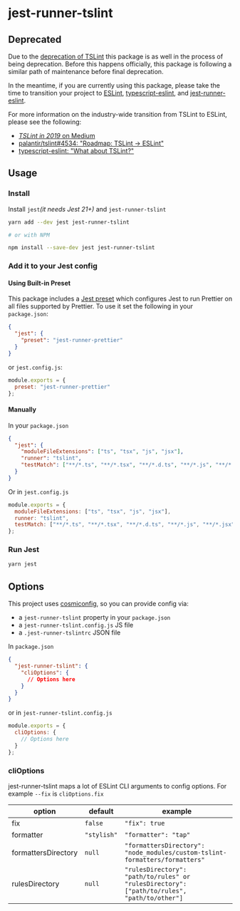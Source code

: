 # jest-runner-tslint

## **Deprecated**

Due to the [deprecation of TSLint](https://github.com/palantir/tslint/issues/4534) this package is as well in the process of being deprecation. Before this happens officially, this package is following a similar path of maintenance before final deprecation.

In the meantime, if you are currently using this package, please take the time to transition your project to [ESLint](https://eslint.org/), [typescript-eslint](https://github.com/typescript-eslint/typescript-eslint), and [jest-runner-eslint](https://github.com/jest-community/jest-runner-eslint).

For more information on the industry-wide transition from TSLint to ESLint, please see the following:

- [_TSLint in 2019_ on Medium](https://medium.com/palantir/tslint-in-2019-1a144c2317a9)
- [palantir/tslint#4534: "Roadmap: TSLint -> ESLint"](https://github.com/palantir/tslint/issues/4534)
- [typescript-eslint: "What about TSLint?"](https://github.com/typescript-eslint/typescript-eslint#what-about-tslint)

## Usage

### Install

Install `jest`_(it needs Jest 21+)_ and `jest-runner-tslint`

```bash
yarn add --dev jest jest-runner-tslint

# or with NPM

npm install --save-dev jest jest-runner-tslint

```

### Add it to your Jest config

#### Using Built-in Preset

This package includes a [Jest preset](https://jestjs.io/docs/en/configuration#preset-string) which configures Jest to run Prettier on all files supported by Prettier. To use it set the following in your `package.json`:

```json
{
  "jest": {
    "preset": "jest-runner-prettier"
  }
}
```

or `jest.config.js`:

```js
module.exports = {
  preset: "jest-runner-prettier"
};
```

#### Manually

In your `package.json`

```json
{
  "jest": {
    "moduleFileExtensions": ["ts", "tsx", "js", "jsx"],
    "runner": "tslint",
    "testMatch": ["**/*.ts", "**/*.tsx", "**/*.d.ts", "**/*.js", "**/*.jsx"]
  }
}
```

Or in `jest.config.js`

```js
module.exports = {
  moduleFileExtensions: ["ts", "tsx", "js", "jsx"],
  runner: "tslint",
  testMatch: ["**/*.ts", "**/*.tsx", "**/*.d.ts", "**/*.js", "**/*.jsx"]
};
```

### Run Jest

```bash
yarn jest
```

## Options

This project uses [cosmiconfig](https://github.com/davidtheclark/cosmiconfig), so you can provide config via:

- a `jest-runner-tslint` property in your `package.json`
- a `jest-runner-tslint.config.js` JS file
- a `.jest-runner-tslintrc` JSON file

In `package.json`

```json
{
  "jest-runner-tslint": {
    "cliOptions": {
      // Options here
    }
  }
}
```

or in `jest-runner-tslint.config.js`

```js
module.exports = {
  cliOptions: {
    // Options here
  }
};
```

### cliOptions

jest-runner-tslint maps a lot of ESLint CLI arguments to config options. For example `--fix` is `cliOptions.fix`

| option              | default     | example                                                                                     |
| ------------------- | ----------- | ------------------------------------------------------------------------------------------- |
| fix                 | `false`     | `"fix": true`                                                                               |
| formatter           | `"stylish"` | `"formatter": "tap"`                                                                        |
| formattersDirectory | `null`      | `"formattersDirectory": "node_modules/custom-tslint-formatters/formatters"`                 |
| rulesDirectory      | `null`      | `"rulesDirectory": "path/to/rules" or "rulesDirectory": ["path/to/rules", "path/to/other"]` |
